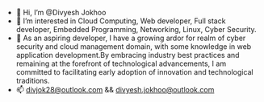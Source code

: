 - 👋 Hi, I’m @Divyesh Jokhoo
- 👀 I’m interested in Cloud Computing, Web developer, Full stack developer, Embedded Programming, Networking, Linux, Cyber Security.
- 🌱 As an aspiring developer, I have a growing ardor for realm of cyber security and cloud management
domain, with some knowledge in web application development.By embracing industry best practices and
remaining at the forefront of technological advancements, I am committed to facilitating early
adoption of innovation and technological traditions.
- 📫 divjok28@outlook.com && divyesh.jokhoo@outlook.com

<!---
Divyesh000/Divyesh000 is a ✨ special ✨ repository because its `README.md` (this file) appears on your GitHub profile.
You can click the Preview link to take a look at your changes.
--->
